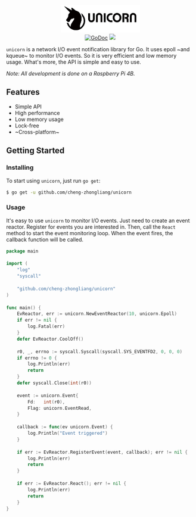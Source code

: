 <p align="center">
<img 
    src="logo.png" 
    width="213" height="75" border="0" alt="unicorn">
<br>
<a href="https://godoc.org/github.com/cheng-zhongliang/unicorn"><img src="https://img.shields.io/badge/go-reference-blue" alt="GoDoc"></a>
<a href="https://github.com/cheng-zhongliang/unicorn/blob/master/LICENSE"><img src="https://img.shields.io/badge/license-BSD--3--Clause-brightgreen"></a>
</p>

`unicorn` is a network I/O event notification library for Go. It uses epoll ~and kqueue~ to monitor I/O events. So it is very efficient and low memory usage. What's more, the API is simple and easy to use.

*Note: All development is done on a Raspberry Pi 4B.*

## Features

- Simple API
- High performance
- Low memory usage
- Lock-free
- ~Cross-platform~

## Getting Started

### Installing
To start using `unicorn`, just run `go get`:

```sh
$ go get -u github.com/cheng-zhongliang/unicorn
```

### Usage

It's easy to use `unicorn` to monitor I/O events. Just need to create an event reactor. Register for events you are interested in. Then, call the `React` method to start the event monitoring loop. When the event fires, the callback function will be called.

```go
package main

import (
	"log"
	"syscall"

	"github.com/cheng-zhongliang/unicorn"
)

func main() {
	EvReactor, err := unicorn.NewEventReactor(10, unicorn.Epoll)
	if err != nil {
		log.Fatal(err)
	}
	defer EvReactor.CoolOff()

	r0, _, errno := syscall.Syscall(syscall.SYS_EVENTFD2, 0, 0, 0)
	if errno != 0 {
		log.Println(err)
		return
	}
	defer syscall.Close(int(r0))

	event := unicorn.Event{
		Fd:   int(r0),
		Flag: unicorn.EventRead,
	}
	
	callback := func(ev unicorn.Event) {
		log.Println("Event triggered")
	}
	
	if err := EvReactor.RegisterEvent(event, callback); err != nil {
		log.Println(err)
		return
	}

	if err := EvReactor.React(); err != nil {
		log.Println(err)
		return
	}
}
```
